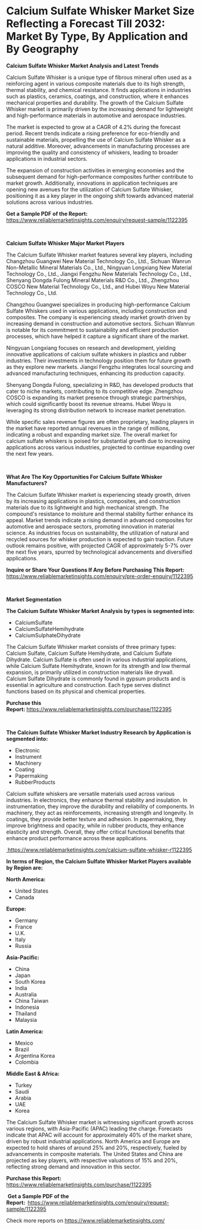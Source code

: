 <p><h1>Calcium Sulfate Whisker Market Size Reflecting a Forecast Till 2032: Market By Type, By Application and By Geography</h1></p><p><strong>Calcium Sulfate Whisker Market Analysis and Latest Trends</strong></p>
<p><p>Calcium Sulfate Whisker is a unique type of fibrous mineral often used as a reinforcing agent in various composite materials due to its high strength, thermal stability, and chemical resistance. It finds applications in industries such as plastics, ceramics, coatings, and construction, where it enhances mechanical properties and durability. The growth of the Calcium Sulfate Whisker market is primarily driven by the increasing demand for lightweight and high-performance materials in automotive and aerospace industries.</p><p>The market is expected to grow at a CAGR of 4.2% during the forecast period. Recent trends indicate a rising preference for eco-friendly and sustainable materials, propelling the use of Calcium Sulfate Whisker as a natural additive. Moreover, advancements in manufacturing processes are improving the quality and consistency of whiskers, leading to broader applications in industrial sectors.</p><p>The expansion of construction activities in emerging economies and the subsequent demand for high-performance composites further contribute to market growth. Additionally, innovations in application techniques are opening new avenues for the utilization of Calcium Sulfate Whisker, positioning it as a key player in the ongoing shift towards advanced material solutions across various industries.</p></p>
<p><strong>Get a Sample PDF of the Report:&nbsp;</strong> <a href="https://www.reliablemarketinsights.com/enquiry/request-sample/1122395?utm_campaign=2240&utm_medium=2&utm_source=Github&utm_content=ia&utm_term=31032025&utm_id=calcium-sulfate-whisker">https://www.reliablemarketinsights.com/enquiry/request-sample/1122395</a></p>
<p>&nbsp;</p>
<p><strong>Calcium Sulfate Whisker Major Market Players</strong></p>
<p><p>The Calcium Sulfate Whisker market features several key players, including Changzhou Guangwei New Material Technology Co., Ltd., Sichuan Wanrun Non-Metallic Mineral Materials Co., Ltd., Ningyuan Longxiang New Material Technology Co., Ltd., Jiangxi Fengzhu New Materials Technology Co., Ltd., Shenyang Dongda Fulong Mineral Materials R&D Co., Ltd., Zhengzhou COSCO New Material Technology Co., Ltd., and Hubei Woyu New Material Technology Co., Ltd. </p><p>Changzhou Guangwei specializes in producing high-performance Calcium Sulfate Whiskers used in various applications, including construction and composites. The company is experiencing steady market growth driven by increasing demand in construction and automotive sectors. Sichuan Wanrun is notable for its commitment to sustainability and efficient production processes, which have helped it capture a significant share of the market.</p><p>Ningyuan Longxiang focuses on research and development, yielding innovative applications of calcium sulfate whiskers in plastics and rubber industries. Their investments in technology position them for future growth as they explore new markets. Jiangxi Fengzhu integrates local sourcing and advanced manufacturing techniques, enhancing its production capacity. </p><p>Shenyang Dongda Fulong, specializing in R&D, has developed products that cater to niche markets, contributing to its competitive edge. Zhengzhou COSCO is expanding its market presence through strategic partnerships, which could significantly boost its revenue streams. Hubei Woyu is leveraging its strong distribution network to increase market penetration.</p><p>While specific sales revenue figures are often proprietary, leading players in the market have reported annual revenues in the range of millions, indicating a robust and expanding market size. The overall market for calcium sulfate whiskers is poised for substantial growth due to increasing applications across various industries, projected to continue expanding over the next few years.</p></p>
<p>&nbsp;</p>
<p><strong>What Are The Key Opportunities For Calcium Sulfate Whisker Manufacturers?</strong></p>
<p><p>The Calcium Sulfate Whisker market is experiencing steady growth, driven by its increasing applications in plastics, composites, and construction materials due to its lightweight and high mechanical strength. The compound's resistance to moisture and thermal stability further enhance its appeal. Market trends indicate a rising demand in advanced composites for automotive and aerospace sectors, promoting innovation in material science. As industries focus on sustainability, the utilization of natural and recycled sources for whisker production is expected to gain traction. Future outlook remains positive, with projected CAGR of approximately 5-7% over the next five years, spurred by technological advancements and diversified applications.</p></p>
<p><strong>Inquire or Share Your Questions If Any Before Purchasing This Report:</strong> <a href="https://www.reliablemarketinsights.com/enquiry/pre-order-enquiry/1122395?utm_campaign=2240&utm_medium=2&utm_source=Github&utm_content=ia&utm_term=31032025&utm_id=calcium-sulfate-whisker">https://www.reliablemarketinsights.com/enquiry/pre-order-enquiry/1122395</a></p>
<p>&nbsp;</p>
<p><strong>Market Segmentation</strong></p>
<p><strong>The Calcium Sulfate Whisker Market Analysis by types is segmented into:</strong></p>
<p><ul><li>CalciumSulfate</li><li>CalciumSulfateHemihydrate</li><li>CalciumSulphateDihydrate</li></ul></p>
<p><p>The Calcium Sulfate Whisker market consists of three primary types: Calcium Sulfate, Calcium Sulfate Hemihydrate, and Calcium Sulfate Dihydrate. Calcium Sulfate is often used in various industrial applications, while Calcium Sulfate Hemihydrate, known for its strength and low thermal expansion, is primarily utilized in construction materials like drywall. Calcium Sulfate Dihydrate is commonly found in gypsum products and is essential in agriculture and construction. Each type serves distinct functions based on its physical and chemical properties.</p></p>
<p><strong>Purchase this Report:&nbsp;</strong><a href="https://www.reliablemarketinsights.com/purchase/1122395?utm_campaign=2240&utm_medium=2&utm_source=Github&utm_content=ia&utm_term=31032025&utm_id=calcium-sulfate-whisker">https://www.reliablemarketinsights.com/purchase/1122395</a></p>
<p>&nbsp;</p>
<p><strong>The Calcium Sulfate Whisker Market Industry Research by Application is segmented into:</strong></p>
<p><ul><li>Electronic</li><li>Instrument</li><li>Machinery</li><li>Coating</li><li>Papermaking</li><li>RubberProducts</li></ul></p>
<p><p>Calcium sulfate whiskers are versatile materials used across various industries. In electronics, they enhance thermal stability and insulation. In instrumentation, they improve the durability and reliability of components. In machinery, they act as reinforcements, increasing strength and longevity. In coatings, they provide better texture and adhesion. In papermaking, they improve brightness and opacity, while in rubber products, they enhance elasticity and strength. Overall, they offer critical functional benefits that enhance product performance across these applications.</p></p>
<p><a href="https://www.reliablemarketinsights.com/calcium-sulfate-whisker-r1122395?utm_campaign=2240&utm_medium=2&utm_source=Github&utm_content=ia&utm_term=31032025&utm_id=calcium-sulfate-whisker">&nbsp;https://www.reliablemarketinsights.com/calcium-sulfate-whisker-r1122395</a></p>
<p><strong>In terms of Region, the Calcium Sulfate Whisker Market Players available by Region are:</strong></p>
<p>
    <p> <strong> North America: </strong>
        <ul>
            <li>United States</li>
            <li>Canada</li>
        </ul>
        </p> 
    <p> <strong> Europe: </strong>
        <ul>
            <li>Germany</li>
            <li>France</li>
            <li>U.K.</li>
            <li>Italy</li>
            <li>Russia</li>
        </ul>
        </p> 
    <p> <strong> Asia-Pacific: </strong>
        <ul>
            <li>China</li>
            <li>Japan</li>
            <li>South Korea</li>
            <li>India</li>
            <li>Australia</li>
            <li>China Taiwan</li>
            <li>Indonesia</li>
            <li>Thailand</li>
            <li>Malaysia</li>
        </ul>
        </p> 
    <p> <strong> Latin America: </strong>
        <ul>
            <li>Mexico</li>
            <li>Brazil</li>
            <li>Argentina Korea</li>
            <li>Colombia</li>
        </ul>
        </p> 
    <p> <strong> Middle East & Africa: </strong>
        <ul>
            <li>Turkey</li>
            <li>Saudi</li>
            <li>Arabia</li>
            <li>UAE</li>
            <li>Korea</li>
        </ul>
    </p>
    </p>
<p><p>The Calcium Sulfate Whisker market is witnessing significant growth across various regions, with Asia-Pacific (APAC) leading the charge. Forecasts indicate that APAC will account for approximately 40% of the market share, driven by robust industrial applications. North America and Europe are expected to hold shares of around 25% and 20%, respectively, fueled by advancements in composite materials. The United States and China are projected as key players, with respective valuations of 15% and 20%, reflecting strong demand and innovation in this sector.</p></p>
<p><strong>Purchase this Report: </strong><a href="https://www.reliablemarketinsights.com/purchase/1122395?utm_campaign=2240&utm_medium=2&utm_source=Github&utm_content=ia&utm_term=31032025&utm_id=calcium-sulfate-whisker">https://www.reliablemarketinsights.com/purchase/1122395</a></p>
<p>&nbsp;<strong>Get a Sample PDF of the Report:&nbsp;&nbsp;</strong><a href="https://www.reliablemarketinsights.com/enquiry/request-sample/1122395?utm_campaign=2240&utm_medium=2&utm_source=Github&utm_content=ia&utm_term=31032025&utm_id=calcium-sulfate-whisker">https://www.reliablemarketinsights.com/enquiry/request-sample/1122395</a></p>
<p><strong></strong></p>
<p>Check more reports on <a href="https://www.reliablemarketinsights.com/?utm_campaign=2240&utm_medium=2&utm_source=Github&utm_content=ia&utm_term=31032025&utm_id=calcium-sulfate-whisker">https://www.reliablemarketinsights.com/</a></p>